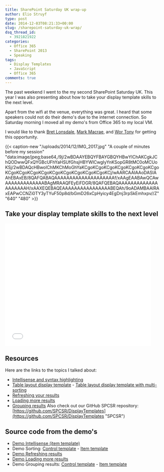 ```yaml
---
title: SharePoint Saturday UK wrap-up
author: Elio Struyf
type: post
date: 2014-12-03T08:21:33+00:00
slug: /sharepoint-saturday-uk-wrap/
dsq_thread_id:
  - 3921821922
categories:
  - Office 365
  - SharePoint 2013
  - Speaking
tags:
  - Display Templates
  - JavaScript
  - Office 365
comments: true
---
```


The past weekend I went to the my second SharePoint Saturday UK. This year I was also presenting about how to take your display template skills to the next level.

Apart from the wifi at the venue, everything was great. I heard that some speakers could not do their demo's due to the internet connection. So Saturday morning I moved all my demo's from Office 365 to my local VM.

I would like to thank [Bret Lonsdale](https://twitter.com/brettlonsdale "Brett Lonsdale"), [Mark Macrae](https://twitter.com/m_macrae "Mark Macrae"), and [Wor Tony](https://twitter.com/WorTony "Wor Tony") for getting this opportunity.

{{< caption-new "/uploads/2014/12/IMG_2017.jpg" "A couple of minutes before my session"  "data:image/jpeg;base64,/9j/2wBDAAYEBQYFBAYGBQYHBwYIChAKCgkJChQODwwQFxQYGBcUFhYaHSUfGhsjHBYWICwgIyYnKSopGR8tMC0oMCUoKSj/2wBDAQcHBwoIChMKChMoGhYaKCgoKCgoKCgoKCgoKCgoKCgoKCgoKCgoKCgoKCgoKCgoKCgoKCgoKCgoKCgoKCgoKCj/wAARCAAIAAoDASIAAhEBAxEB/8QAFQABAQAAAAAAAAAAAAAAAAAAAAf/xAAgEAABAwQCAwAAAAAAAAAAAAABAgMRAAQFEyEiFDGR/8QAFQEBAQAAAAAAAAAAAAAAAAAAAAH/xAAXEQEBAQEAAAAAAAAAAAAAAAABEQAh/9oADAMBAAIRAxEAPwCCNZi0TY3yTYuF50p8d/bGmD26xCpHyicy4EgDnj3rpSkEmhxpv//Z" "640" "480" >}}

## Take your display template skills to the next level

<iframe width="476" height="400" src="//www.slideshare.net/slideshow/embed_code/42293353" frameborder="0" marginwidth="0" marginheight="0" scrolling="no"></iframe>

## Resources

Here are the links to the topics I talked about:

*   [Intellisense and syntax highlighting](https://www.eliostruyf.com/get-javascript-intellisense-syntax-highlighting-html-display-templates/ "How to get JavaScript intellisense and syntax highlighting in HTML display templates")
*   [Table layout display template](https://www.eliostruyf.com/table-layout-display-template-with-managed-property-sorting/ "Table layout display template with managed property sorting") - [Table layout display template with multi-sorting](https://www.eliostruyf.com/add-multi-sorting-managed-properties-display-templates/ "How to add multi-sorting of managed properties in your display templates")
*   [Refreshing your results](https://www.eliostruyf.com/automatically-update-refresh-results-display-templates/ "Automatically update / refresh results in display templates")
*   [Loading more results](https://www.eliostruyf.com/create-a-load-more-results-link-button-for-the-content-search-web-part/ "Create a Load More Results Link / Button for the Content Search Web Part (Display Template\)")
*   [Grouping results](https://www.eliostruyf.com/grouping-search-results-with-display-templates-for-the-cswp/ "Grouping search results with display templates for the CSWP")
Also check out our GitHub SPCSR repository: [https://github.com/SPCSR/DisplayTemplates](https://github.com/SPCSR/DisplayTemplates "SPCSR")

## Source code from the demo's

*   [Demo Intellisense (item template)](https://gist.github.com/estruyf/ad4f759321e2d9c16882 "SPSUK Demo Intellisense \(item template\)")
*   Demo Sorting: [Control template](https://gist.github.com/estruyf/9bd3fad82be77978c99c "SPSUK Demo Sorting \(Control template\)") - [Item template](https://gist.github.com/estruyf/bee868550eeb46710b42 "SPSUK Demo Sorting \(Item template\)")
*   [Demo Refreshing results](https://gist.github.com/01ecd39b249fec534ae8 "SPSUK Demo Refreshing results \(Control template\)")
*   [Demo Loading more results](https://gist.github.com/0425b69d2cc602448d43 "SPSUK Demo Loading more results \(Control Template\)")
*   Demo Grouping results: [Control template](https://gist.github.com/b4986935fc522f6dfac2 "SPSUK Demo Grouping \(Control template\)") - [Item template](https://gist.github.com/4a76990ccd76eb32e8eb "SPSUK Demo Grouping \(Item template\)")